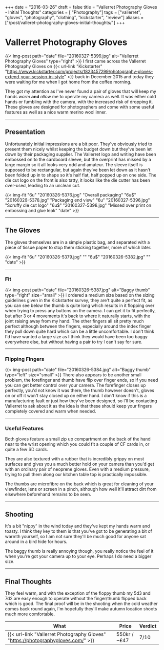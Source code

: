 +++
date = "2016-03-26"
draft = false
title = "Vallerret Photography Gloves - Initial Thoughts"
categories = [ "Photography"]
tags = ["vallerret", "gloves", "photography", "clothing", "kickstarter", "review"]
aliases = ["/post/valleret-photography-gloves-initial-thoughts/"]
+++

# Vallerret Photography Gloves
{{< img-post path="date" file="20160327-5399.jpg" alt="Vallerret Photography Gloves" type="right" >}}
I first came across the Vallerret Photography Gloves on {{< url-link "Kickstarter" "https://www.kickstarter.com/projects/1823457299/photography-gloves-extend-your-session-in-style" >}} back in December 2015 and today they were waiting for me when I got home from the coffee morning.

They got my attention as I've never found a pair of gloves that will keep my hands *warm* **and** *allow* me to operate my camera as well.  It was either cold hands or fumbling with the camera, with the increased risk of dropping it.  These gloves are designed for photographers and come with some useful features as well as a nice warm merino wool inner.

---

## Presentation
Unfortunately initial impressions are a bit poor.  They've obviously tried to present them nicely whilst keeping the budget down but they've been let down by their packaging supplier.  The Vallerret logo and writing have been embossed on to the cardboard sleeve, but the overprint has missed by a large margin so it all looks very odd and amateur.   The sleeve itself is supposed to be rectangular, but again they've been let down as it hasn't been folded up in to shape so it's half flat, half popped up on one side.  The die cut logo on the front is also tatty, it looks like the die cutter has been over-used, leading to an unclean cut.

{{< img-fit
    "6u" "20160326-5376.jpg" "Overall packaging"
    "6u$" "20160326-5378.jpg" "Packaging end view"
    "6u" "20160327-5396.jpg" "Scruffy die cut logo"
    "6u$" "20160327-5398.jpg" "Missed over print on embossing and glue leak"
    "date" >}}

---

## The Gloves
The gloves themselves are in a simple plastic bag, and separated with a piece of tissue paper to stop them sticking together, more of which later.

{{< img-fit
    "6u" "20160326-5379.jpg" ""
    "6u$" "20160326-5382.jpg" ""
    "date" >}}

---

### Fit
{{< img-post path="date" file="20160326-5387.jpg" alt="Baggy thumb" type="right" size="small" >}}
I ordered a medium size based on the sizing guidelines given in the Kickstarter survey, they are't quite a perfect fit, as you can see below the thumb is quite long which results in it flopping over when trying to press any buttons on the camera.  I can get it to fit perfectly, but after 3 or 4 movements it's back to where it naturally starts, with the joint raising away from my hand.  The other fingers all sit pretty much perfect although between the fingers, especially around the index finger they pull down quite hard which can be a little uncomfortable.  I don't think I'd have wanted a large size as I think they would have been too baggy everywhere else, but without having a pair to try I can't say for sure.

---

### Flipping Fingers
{{< img-post path="date" file="20160326-5384.jpg" alt="Baggy thumb" type="left" size="small" >}}
There also appears to be another small problem, the forefinger and thumb have flip over finger ends, so if you need you can get better control over your camera.  The forefinger closes up perfectly, you'd not know it was there, the thumb however doesn't, gloves on or off it won't stay closed up on either hand.  I don't know if this is a manufacturing fault or just how they've been designed, so I'll be contacting Vallerret to ask about it as the idea is that these should keep your fingers completely covered and warm when needed.

---

### Useful Features
Both gloves feature a small zip up compartment on the back of the hand near to the wrist opening which you could fit a couple of CF cards in, or quite a few SD cards.

They are also textured with a rubber that is incredibly grippy on most surfaces and gives you a much better hold on your camera than you'd get with an ordinary pair of neoprene gloves.  Even with a medium pressure, trying to pull them along our kitchen table top is practically impossible.

The thumbs are microfibre on the back which is great for cleaning of your viewfinder, lens or screen in a pinch, although how well it'll attract dirt from elsewhere beforehand remains to be seen.

---

## Shooting

It's a bit "nippy" in the wind today and they've kept my hands warm and toasty.  I think they key to them is that you've got to be generating a bit of warmth yourself, so I am not sure they'll be much good for anyone sat around in a bird hide for hours.

The baggy thumb is really annoying though, you really notice the feel of it when you're got your camera up to your eye.  Perhaps I do need a bigger size.

---

## Final Thoughts
They feel warm, and with the exception of the floppy thumb my 5d3 and 7d2 are easy enough to operate without the finger/thumb flipped back which is good. The final proof will be in the shooting when the cold weather comes back round again, I'm hopefully they'll make autumn location shoots much more comfortable.

What | Price | Verdict
--- | --- | ---
{{< url-link "Vallerret Photography Gloves" "https://photographygloves.com/" >}} | 550kr / ~&pound;47 | 7/10